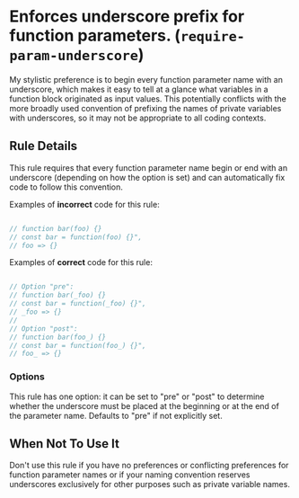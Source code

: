 # Enforces underscore prefix for function parameters. (`require-param-underscore`)

My stylistic preference is to begin every function parameter name with an 
underscore, which makes it easy to tell at a glance what variables in a function
block originated as input values. This potentially conflicts with the more 
broadly used convention of prefixing the names of private variables with 
underscores, so it may not be appropriate to all coding contexts.

## Rule Details

This rule requires that every function parameter name begin or end with an 
underscore (depending on how the option is set) and can automatically fix code 
to follow this convention.

Examples of **incorrect** code for this rule:

```js

// function bar(foo) {}
// const bar = function(foo) {}",
// foo => {}

```

Examples of **correct** code for this rule:

```js

// Option "pre":
// function bar(_foo) {}
// const bar = function(_foo) {}",
// _foo => {}
//
// Option "post":
// function bar(foo_) {}
// const bar = function(foo_) {}",
// foo_ => {}

```

### Options

This rule has one option: it can be set to "pre" or "post" to determine whether
the underscore must be placed at the beginning or at the end of the parameter
name. Defaults to "pre" if not explicitly set.

## When Not To Use It

Don't use this rule if you have no preferences or conflicting preferences for
function parameter names or if your naming convention reserves underscores 
exclusively for other purposes such as private variable names.
